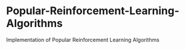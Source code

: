 # Popular-Reinforcement-Learning-Algorithms
Implementation of Popular Reinforcement Learning Algorithms
